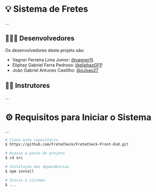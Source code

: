 # 💡 Sistema de Fretes

...

## 👨🏽‍💻 Desenvolvedores

Os desenvolvedores deste projeto são:
+ Vagner Ferreira Lima Junior: [@vagnerflj](https://github.com/vagnerflj)
+ Eliphaz Gabriel Ferra Pedroso: [@eliphazGFP](https://github.com/eliphazGFP)
+ João Gabriel Antunes Castilho: [@oJoao27](https://github.com/oJoao27)


## 👨‍🏫 Instrutores
...

# ⚙️ Requisitos para Iniciar o Sistema

...

```bash
# Clona este repositório
$ https://github.com/FreteCheck/FreteCheck-Front-End.git

# Acessa a pasta do projeto
$ cd src

# Instalação das dependências
$ npm install

# Inicia o sistema
$ ...
```

